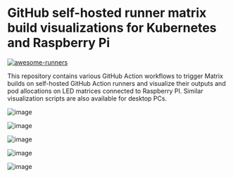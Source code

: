 # GitHub self-hosted runner matrix build visualizations for Kubernetes and Raspberry Pi

[![awesome-runners](https://img.shields.io/badge/listed%20on-awesome--runners-blue.svg)](https://github.com/jonico/awesome-runners)

This repository contains various GitHub Action workflows to trigger Matrix builds on self-hosted GitHub Action runners and visualize their outputs and pod allocations on LED matrices connected to Raspberry PI. Similar visualization scripts are also available for desktop PCs.

![image](https://user-images.githubusercontent.com/1872314/109425278-cbe32780-79e7-11eb-96b0-bd8be7b70896.png)

![image](https://user-images.githubusercontent.com/1872314/109425509-d8b44b00-79e8-11eb-9494-c860ee4d00b1.png)

![image](https://user-images.githubusercontent.com/1872314/109425714-f46c2100-79e9-11eb-892e-2eb123862356.png)

![image](https://user-images.githubusercontent.com/1872314/109425741-22e9fc00-79ea-11eb-903d-1b7ad782ef52.png)

![image](https://user-images.githubusercontent.com/1872314/109425763-3dbc7080-79ea-11eb-9c98-0cc59f1a22f8.png)
